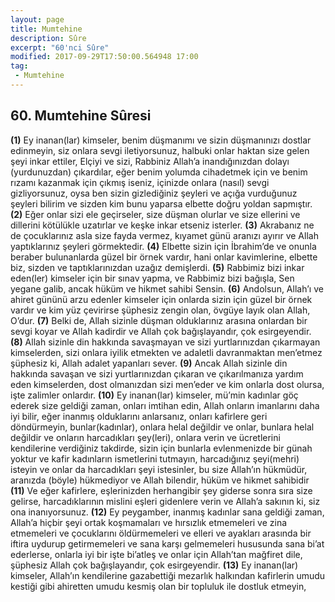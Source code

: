 ```yaml
---
layout: page
title: Mumtehine
description: Sûre
excerpt: "60'nci Sûre"
modified: 2017-09-29T17:50:00.564948 17:00
tag: 
 - Mumtehine
---
```


## 60. Mumtehine Sûresi

**(1)** Ey inanan(lar) kimseler, benim düşmanımı ve sizin düşmanınızı dostlar edinmeyin, siz onlara sevgi iletiyorsunuz, halbuki onlar haktan size gelen şeyi inkar ettiler, Elçiyi ve sizi, Rabbiniz Allah’a inandığınızdan dolayı (yurdunuzdan) çıkardılar, eğer benim yolumda cihadetmek için ve benim rızamı kazanmak için çıkmış iseniz,  içinizde onlara (nasıl) sevgi gizliyorsunuz, oysa ben sizin gizlediğiniz şeyleri ve açığa vurduğunuz şeyleri bilirim ve sizden kim bunu yaparsa elbette doğru yoldan sapmıştır.
**(2)** Eğer onlar sizi ele geçirseler, size düşman olurlar ve size ellerini ve dillerini kötülükle uzatırlar ve keşke inkar etseniz isterler. 
**(3)** Akrabanız ne de çocuklarınız asla size fayda vermez, kıyamet günü aranızı ayırır ve Allah yaptıklarınız şeyleri görmektedir.
**(4)** Elbette sizin için İbrahim’de ve onunla beraber bulunanlarda  güzel bir örnek vardır, hani onlar kavimlerine, elbette biz, sizden ve taptıklarınızdan uzağız demişlerdi.
**(5)** Rabbimiz bizi inkar eden(ler) kimseler için bir sınav yapma, ve Rabbimiz bizi bağışla, Sen yegane galib, ancak hüküm ve hikmet sahibi Sensin.
**(6)** Andolsun, Allah’ı ve ahiret gününü arzu edenler kimseler için onlarda sizin için güzel bir örnek vardır ve kim yüz çevirirse şüphesiz zengin olan, övgüye layık olan Allah, O’dur. 
**(7)** Belki de, Allah sizinle düşman olduklarınız	arasına onlardan bir sevgi koyar ve Allah kadirdir ve Allah çok bağışlayandır, çok esirgeyendir.
**(8)** Allah sizinle din hakkında savaşmayan ve sizi yurtlarınızdan çıkarmayan kimselerden, sizi onlara iyilik etmekten ve adaletli davranmaktan men’etmez şüphesiz ki, Allah adalet yapanları sever.
**(9)** Ancak Allah sizinle din hakkında savaşan ve sizi yurtlarınızdan çıkaran ve çıkarılmanıza yardım eden kimselerden, dost olmanızdan sizi men’eder ve kim onlarla dost olursa, işte zalimler onlardır.
****(10)**** Ey inanan(lar) kimseler, mü’min kadınlar göç ederek size geldiği zaman, onları imtihan edin, Allah onların imanlarını daha iyi bilir, eğer inanmış olduklarını anlarsanız, onları kafirlere geri döndürmeyin, bunlar(kadınlar), onlara helal değildir ve onlar, bunlara helal değildir ve onların harcadıkları şey(leri), onlara verin ve ücretlerini kendilerine verdiğiniz takdirde, sizin için bunlarla evlenmenizde bir günah yoktur ve kafir kadınların ismetlerini tutmayın, harcadığınız şeyi(mehri) isteyin ve onlar da harcadıkları şeyi istesinler, bu size Allah’ın hükmüdür, aranızda (böyle) hükmediyor ve Allah bilendir, hüküm ve hikmet sahibidir
****(11)**** Ve eğer kafirlere, eşlerinizden herhangibir şey giderse sonra sıra size gelirse, harcadıklarının mislini eşleri gidenlere verin ve Allah’a sakının ki, siz ona inanıyorsunuz.
****(12)**** Ey peygamber, inanmış kadınlar sana geldiği zaman, Allah’a hiçbir şeyi ortak koşmamaları ve hırsızlık etmemeleri ve zina etmemeleri ve çocuklarını öldürmemeleri ve elleri ve ayakları arasında bir iftira uydurup getirmemeleri ve sana karşı gelmemeleri hususunda sana bi’at ederlerse, onlarla iyi bir işte bi’atleş ve onlar için Allah’tan mağfiret dile, şüphesiz Allah çok bağışlayandır, çok esirgeyendir.
****(13)**** Ey inanan(lar) kimseler, Allah’ın kendilerine gazabettiği mezarlık halkından kafirlerin umudu kestiği gibi ahiretten umudu kesmiş olan bir topluluk ile dostluk etmeyin, 
